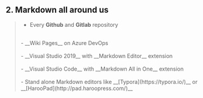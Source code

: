 ## 2. Markdown __all around us__

> - Every __Github__ and __Gitlab__ repository<br/>
><br/>
> - __Wiki Pages__ on Azure DevOps<br/>
><br/>
> - __Visual Studio 2019__ with __Markdown Editor__ extension<br/>
><br/>
>- __Visual Studio Code__ with __Markdown All in One__ extension<br/>
><br/>
>- Stand alone Markdown editors like __[Typora](https://typora.io/)__ or __[HarooPad](http://pad.haroopress.com/)__
